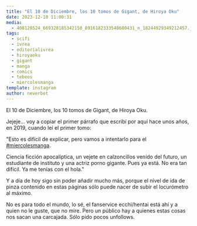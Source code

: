 ```yaml
---
title: "El 10 de Diciembre, los 10 tomos de Gigant, de Hiroya Oku"
date: 2023-12-10 11:00:31
media: 
  - 408128524_669328185342150_8916182333548600431_n_18244929349212457.jpg
tags: 
  - scifi
  - ivrea
  - editorialivrea
  - hiroyaoku
  - gigant
  - manga
  - comics
  - tebeos
  - miercolesmanga
template: instagram
author: neverbot
---
```


El 10 de Diciembre, los 10 tomos de Gigant, de Hiroya Oku.

Jejeje... voy a copiar el primer párrafo que escribí por aquí hace unos años, en 2019, cuando leí el primer tomo:

"Esto es difícil de explicar, pero vamos a intentarlo para el [#miercolesmanga](/tags/miercolesmanga).

Ciencia ficción apocalíptica, un vejete en calzoncillos venido del futuro, un estudiante de instituto y una actriz porno gigante. Pues ya está. No era tan difícil. Ya me tenías con el hola."

Y a día de hoy sigo sin poder añadir mucho más, porque el nivel de ida de pinza contenido en estas páginas sólo puede nacer de subir el locurómetro al máximo.

No es para todo el mundo, lo sé, el fanservice ecchi/hentai está ahí y a quien no le guste, que no mire. Pero un público hay a quienes estas cosas nos sacan una carcajada. Sólo pido pocos unfollows.


